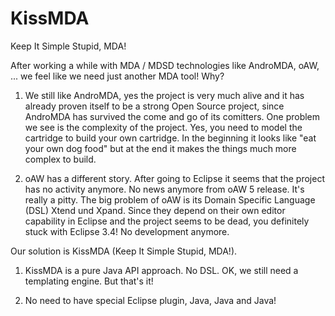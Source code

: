 KissMDA
=======

Keep It Simple Stupid, MDA!

After working a while with MDA / MDSD technologies like AndroMDA, oAW, ... we feel like we need just another MDA tool!
Why?

1. We still like AndroMDA, yes the project is very much alive and it has already proven itself to be a strong Open Source 
project, since AndroMDA has survived the come and go of its comitters. One problem we see is the complexity of the 
project. Yes, you need to model the cartridge to build your own cartridge. In the beginning it looks like "eat
your own dog food" but at the end it makes the things much more complex to build. 

2. oAW has a different story. After going to Eclipse it seems that the project has no activity anymore. No news anymore
from oAW 5 release. It's really a pitty. The big problem of oAW is its Domain Specific Language (DSL) Xtend und Xpand. Since
they depend on their own editor capability in Eclipse and the project seems to be dead, you definitely stuck with Eclipse 3.4!
No development anymore.

Our solution is KissMDA (Keep It Simple Stupid, MDA!).

1. KissMDA is a pure Java API approach. No DSL. OK, we still need a templating engine. But that's it!

2. No need to have special Eclipse plugin, Java, Java and Java!